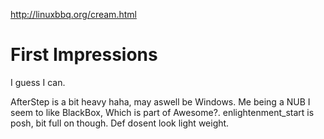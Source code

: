http://linuxbbq.org/cream.html
# First Impressions
I guess I can.

AfterStep is a bit heavy haha, may aswell be Windows.
Me being a NUB I seem to like BlackBox, Which is part of Awesome?. 
enlightenment_start is posh, bit full on though. Def dosent look light weight.
